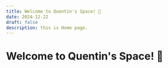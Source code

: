 ```yaml
---
title: Welcome to Quentin's Space! 🎉
date: 2024-12-22
draft: false
description: this is Home page.
---
```


# Welcome to Quentin's Space! 🎉